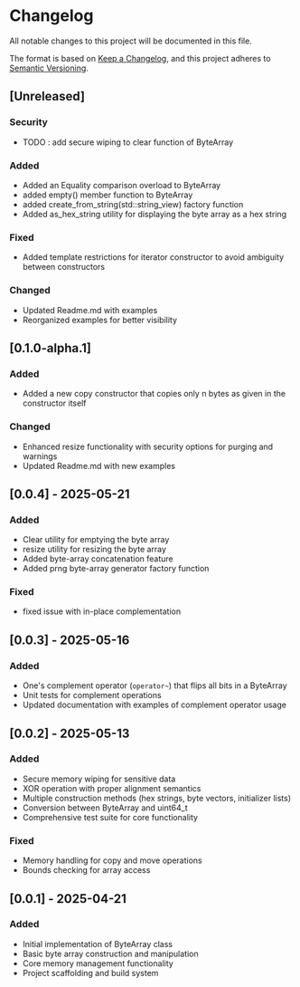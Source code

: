 # Changelog
All notable changes to this project will be documented in this file.

The format is based on [Keep a Changelog](https://keepachangelog.com/en/1.0.0/),
and this project adheres to [Semantic Versioning](https://semver.org/spec/v2.0.0.html).

## [Unreleased]

### Security
- TODO : add secure wiping to clear function of ByteArray

### Added
- Added an Equality comparison overload to ByteArray
- added empty() member function to ByteArray
- added create_from_string(std::string_view) factory function
- Added as_hex_string utility for displaying the byte array as a hex string


### Fixed
- Added template restrictions for iterator constructor to avoid ambiguity between constructors

### Changed
- Updated Readme.md with examples
- Reorganized examples for better visibility



## [0.1.0-alpha.1]

### Added
- Added a new copy constructor that copies only n bytes as given in the constructor itself

### Changed
- Enhanced resize functionality with security options for purging and warnings
- Updated Readme.md with new examples


## [0.0.4] - 2025-05-21

### Added
- Clear utility for emptying the byte array
- resize utility for resizing the byte array
- Added byte-array concatenation feature
- Added prng byte-array generator factory function

### Fixed
- fixed issue with in-place complementation

## [0.0.3] - 2025-05-16

### Added
- One's complement operator (`operator~`) that flips all bits in a ByteArray
- Unit tests for complement operations
- Updated documentation with examples of complement operator usage

## [0.0.2] - 2025-05-13

### Added
- Secure memory wiping for sensitive data
- XOR operation with proper alignment semantics
- Multiple construction methods (hex strings, byte vectors, initializer lists)
- Conversion between ByteArray and uint64_t
- Comprehensive test suite for core functionality

### Fixed
- Memory handling for copy and move operations
- Bounds checking for array access

## [0.0.1] - 2025-04-21

### Added
- Initial implementation of ByteArray class
- Basic byte array construction and manipulation
- Core memory management functionality
- Project scaffolding and build system